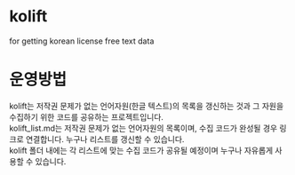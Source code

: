 # kolift
for getting korean license free text data

# 운영방법
kolift는 저작권 문제가 없는 언어자원(한글 텍스트)의 목록을 갱신하는 것과 그 자원을 수집하기 위한 코드를 공유하는 프로젝트입니다.<br>
kolift_list.md는 저작권 문제가 없는 언어자원의 목록이며, 수집 코드가 완성될 경우 링크로 연결합니다. 누구나 리스트를 갱신할 수 있습니다.<br>
kolift 폴더 내에는 각 리스트에 맞는 수집 코드가 공유될 예정이며 누구나 자유롭게 사용할 수 있습니다.
